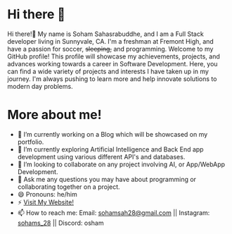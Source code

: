 # Hi there 👋

Hi there!👋 My name is Soham Sahasrabuddhe, and I am a Full Stack developer living in Sunnyvale, CA. I'm a freshman at Fremont High, and have a passion for soccer, ~~sleeping,~~ and programming. Welcome to my GitHub profile! This profile will showcase my achievements, projects, and advances working towards a career in Software Development. Here, you can find a wide variety of projects and interests I have taken up in my journey. I'm always pushing to learn more and help innovate solutions to modern day problems.

# More about me!

- 🔭 I’m currently working on a Blog which will be showcased on my portfolio.
- 🌱 I’m currently exploring Artificial Intelligence and Back End app development using various different API's and databases.
- 👯 I’m looking to collaborate on any project involving AI, or App/WebApp Development.
- 💬 Ask me any questions you may have about programming or collaborating together on a project. 
- 😄 Pronouns: he/him
- ⚡ [Visit My Website!](https://matrix5674.github.io/My-Portfolio-Main/)
- 📫 How to reach me: Email: sohamsah28@gmail.com || Instagram: [sohams_28]([url](https://www.instagram.com/sohams_28/)) || Discord: osham

